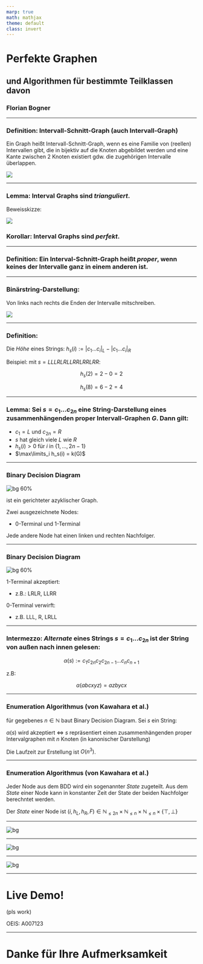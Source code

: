 ```yaml
---
marp: true
math: mathjax
theme: default
class: invert
---
```


# Perfekte Graphen

## und Algorithmen für bestimmte Teilklassen davon

### Florian Bogner

---

### Definition: Intervall-Schnitt-Graph (auch Intervall-Graph)

Ein Graph heißt Intervall-Schnitt-Graph, wenn es eine Familie von (reellen) Intervallen gibt, die in bijektiv auf die Knoten abgebildet werden und eine Kante zwischen 2 Knoten existiert gdw. die zugehörigen Intervalle überlappen.

![](Bilder/intervals.png)

---

### Lemma: Interval Graphs sind *trianguliert*.

Beweisskizze:

![](Bilder/interval_graphs_are_triangulated.svg)

### Korollar: Interval Graphs sind *perfekt*.

---

### Definition: Ein Interval-Schnitt-Graph heißt *proper*, wenn keines der Intervalle ganz in einem anderen ist.

---

### Binärstring-Darstellung:

Von links nach rechts die Enden der Intervalle mitschreiben.

![](Bilder/intervals.png)

---

### Definition:

Die *Höhe* eines Strings: $h_s(i) := |c_1 \dots c_i|_L - |c_1 \dots c_i|_R$

Beispiel: mit $s = LLLRLRLLRRLRRLRR$:

$$h_s(2) = 2-0 = 2$$

$$h_s(8) = 6-2 = 4$$

---

### Lemma: Sei $s = c_1 \dots c_{2n}$ eine String-Darstellung eines zusammenhängenden proper Intervall-Graphen $G$. Dann gilt:

- $c_1 = L$ und $c_{2n} = R$
- $s$ hat gleich viele $L$ wie $R$
- $h_s(i) > 0$ für $i$ in $\{1, \dots , 2n-1\}$
- $\max\limits_i h_s(i) = k(G)$

---

### Binary Decision Diagram

![bg 60%](Bilder/bdd.svg)

ist ein gerichteter azyklischer Graph.

Zwei ausgezeichnete Nodes:

- 0-Terminal und 1-Terminal

Jede andere Node hat einen
linken und rechten Nachfolger.

---

### Binary Decision Diagram

![bg 60%](Bilder/bdd.svg)

1-Terminal akzeptiert:

- z.B.: LRLR, LLRR

0-Terminal verwirft:

- z.B. LLL, R, LRLL

---

### Intermezzo: *Alternate* eines Strings $s = c_1 \dots c_{2n}$ ist der String von außen nach innen gelesen:

$$\alpha(s) := c_1c_{2n}c_2c_{2n-1}\dots c_n c_{n+1}$$

z.B: 

$$\alpha(abcxyz) = azbycx$$

---

### Enumeration Algorithmus (von Kawahara et al.)

für gegebenes $n \in \mathbb N$ baut Binary Decision Diagram. Sei $s$ ein String:

$\alpha(s)$ wird akzeptiert $\Leftrightarrow$ $s$ repräsentiert einen zusammenhängenden proper Intervalgraphen mit $n$ Knoten (in kanonischer Darstellung)

Die Laufzeit zur Erstellung ist $O(n^3)$.

---

### Enumeration Algorithmus (von Kawahara et al.)

Jeder Node aus dem BDD wird ein sogenannter *State* zugeteilt. Aus dem *State* einer Node kann in konstanter Zeit der State der beiden Nachfolger berechntet werden.

Der *State* einer Node ist $(i, h_L, h_R, F) \in \mathbb N_{\leq 2n} \times  \mathbb N_{\leq n} \times \mathbb N_{\leq n} \times \{\top, \bot\}$

---

![bg](Bilder/kawahara_n=3.png)

---

![bg](Bilder/kawahara_n=4.png)

---

![bg](Bilder/kawahara_n=5.png)

---

# Live Demo!

(pls work)

OEIS: A007123

---

# Danke für Ihre Aufmerksamkeit